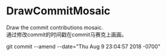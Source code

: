 # DrawCommitMosaic
  
Draw the commit contributions mosaic.  
通过修改commit的时间戳在commit马赛克上画画。  
  
git commit --amend --date="Thu Aug 9 23:04:57 2018 -0700"
